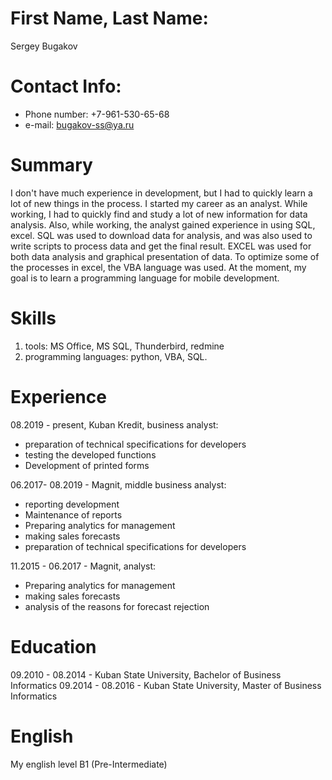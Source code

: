 # First Name, Last Name:

Sergey Bugakov

# Contact Info:

- Phone number: +7-961-530-65-68
- e-mail: bugakov-ss@ya.ru

# Summary

I don't have much experience in development, but I had to quickly learn a lot of new things in the process. I started my career as an analyst. While working, I had to quickly find and study a lot of new information for data analysis. Also, while working, the analyst gained experience in using SQL, excel. SQL was used to download data for analysis, and was also used to write scripts to process data and get the final result. EXCEL was used for both data analysis and graphical presentation of data. To optimize some of the processes in excel, the VBA language was used.
At the moment, my goal is to learn a programming language for mobile development.

# Skills 

1. tools: MS Office, MS SQL, Thunderbird, redmine
2. programming languages: python, VBA, SQL.

# Experience

08.2019 - present, Kuban Kredit, business analyst:

* preparation of technical specifications for developers
* testing the developed functions
* Development of printed forms

06.2017- 08.2019 - Magnit, middle business analyst:
 * reporting development
 * Maintenance of reports
 * Preparing analytics for management
 * making sales forecasts
 * preparation of technical specifications for developers

11.2015 - 06.2017 - Magnit, analyst:
* Preparing analytics for management
* making sales forecasts 
* analysis of the reasons for forecast rejection

# Education

09.2010 - 08.2014 - Kuban State University, Bachelor of Business Informatics
09.2014 - 08.2016 - Kuban State University, Master of Business Informatics
 
# English

My english level B1 (Pre-Intermediate) 

